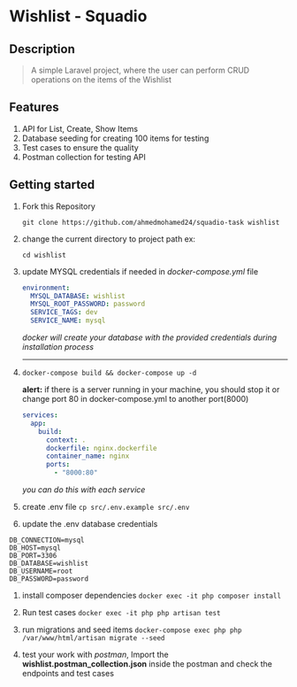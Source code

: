 # Wishlist - Squadio

## Description

> A simple Laravel project, where the user can perform CRUD operations on the items of the Wishlist

## Features

1. API for List, Create, Show Items
1. Database seeding for creating 100 items for testing
1. Test cases to ensure the quality
1. Postman collection for testing API

## Getting started

1. Fork this Repository

   `git clone https://github.com/ahmedmohamed24/squadio-task wishlist`

1. change the current directory to project path ex:

   `cd wishlist`

1. update MYSQL credentials if needed in _docker-compose.yml_ file

   ```yaml
   environment:
     MYSQL_DATABASE: wishlist
     MYSQL_ROOT_PASSWORD: password
     SERVICE_TAGS: dev
     SERVICE_NAME: mysql
   ```

   _docker will create your database with the provided credentials during installation process_

   ***

1. `docker-compose build && docker-compose up -d`

   **alert:** </span> if there is a server running in your machine, you should stop it or change port 80 in docker-compose.yml to another port(8000)

   ```yaml
   services:
     app:
       build:
         context: .
         dockerfile: nginx.dockerfile
         container_name: nginx
         ports:
           - "8000:80"
   ```

   _you can do this with each service_
1. create .env file `cp src/.env.example src/.env`
1. update the .env database credentials

```
DB_CONNECTION=mysql
DB_HOST=mysql
DB_PORT=3306
DB_DATABASE=wishlist
DB_USERNAME=root
DB_PASSWORD=password
```

1. install composer dependencies `docker exec -it php composer install`

1. Run test cases `docker exec -it php php artisan test`

1. run migrations and seed items `docker-compose exec php php /var/www/html/artisan migrate --seed`
1. test your work with *postman*, Import the **wishlist.postman_collection.json** inside the postman and check the endpoints and test cases
